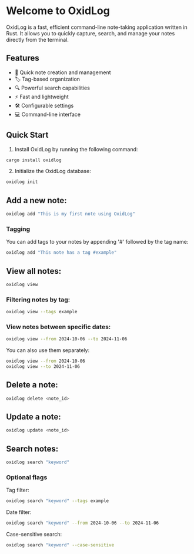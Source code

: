 # Welcome to OxidLog

OxidLog is a fast, efficient command-line note-taking application written in Rust. It allows you to quickly capture, search, and manage your notes directly from the terminal.

## Features

- 📝 Quick note creation and management
- 🏷️ Tag-based organization
- 🔍 Powerful search capabilities
- ⚡ Fast and lightweight
- 🛠️ Configurable settings
- 💻 Command-line interface

## Quick Start

1. Install OxidLog by running the following command:

```bash
cargo install oxidlog
```

2. Initialize the OxidLog database:

```bash
oxidlog init
```

## Add a new note:

```bash
oxidlog add "This is my first note using OxidLog"
```

### Tagging
You can add tags to your notes by appending '#' followed by the tag name:

```bash
oxidlog add "This note has a tag #example"
```

## View all notes:

```bash
oxidlog view
```

### Filtering notes by tag:

```bash
oxidlog view --tags example
```

### View notes between specific dates:

```bash
oxidlog view --from 2024-10-06 --to 2024-11-06
```

You can also use them separately:

```bash
oxidlog view --from 2024-10-06
oxidlog view --to 2024-11-06
```

## Delete a note:

```bash
oxidlog delete <note_id>
```

## Update a note:

```bash
oxidlog update <note_id>
```

## Search notes:

```bash
oxidlog search "keyword"
```

### Optional flags

Tag filter:

```bash
oxidlog search "keyword" --tags example
```

Date filter:

```bash
oxidlog search "keyword" --from 2024-10-06 --to 2024-11-06
```

Case-sensitive search:

```bash
oxidlog search "keyword" --case-sensitive
```